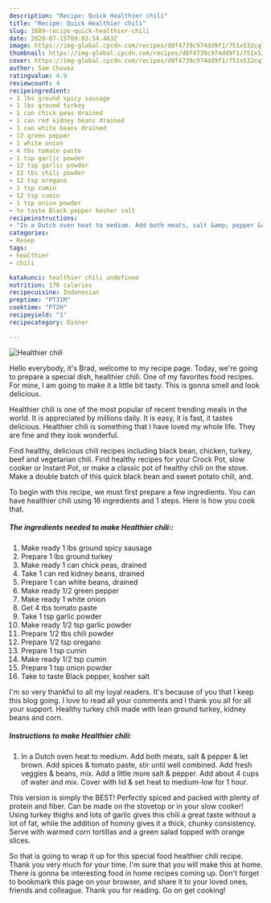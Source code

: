 ```yaml
---
description: "Recipe: Quick Healthier chili"
title: "Recipe: Quick Healthier chili"
slug: 1689-recipe-quick-healthier-chili
date: 2020-07-15T09:03:54.463Z
image: https://img-global.cpcdn.com/recipes/d8f4739c974dd9f1/751x532cq70/healthier-chili-recipe-main-photo.jpg
thumbnail: https://img-global.cpcdn.com/recipes/d8f4739c974dd9f1/751x532cq70/healthier-chili-recipe-main-photo.jpg
cover: https://img-global.cpcdn.com/recipes/d8f4739c974dd9f1/751x532cq70/healthier-chili-recipe-main-photo.jpg
author: Sam Chavez
ratingvalue: 4.9
reviewcount: 4
recipeingredient:
- 1 lbs ground spicy sausage
- 1 lbs ground turkey
- 1 can chick peas drained
- 1 can red kidney beans drained
- 1 can white beans drained
- 12 green pepper
- 1 white onion
- 4 tbs tomato paste
- 1 tsp garlic powder
- 12 tsp garlic powder
- 12 tbs chili powder
- 12 tsp oregano
- 1 tsp cumin
- 12 tsp cumin
- 1 tsp onion powder
- to taste Black pepper kosher salt
recipeinstructions:
- "In a Dutch oven heat to medium. Add both meats, salt &amp; pepper &amp; let brown. Add spices &amp; tomato paste, stir until well combined. Add fresh veggies &amp; beans, mix. Add a little more salt &amp; pepper. Add about 4 cups of water and mix. Cover with lid &amp; set heat to medium-low for 1 hour."
categories:
- Resep
tags:
- healthier
- chili

katakunci: healthier chili undefined
nutrition: 170 calories
recipecuisine: Indonesian
preptime: "PT31M"
cooktime: "PT2H"
recipeyield: "1"
recipecategory: Dinner

---
```



![Healthier chili](https://img-global.cpcdn.com/recipes/d8f4739c974dd9f1/751x532cq70/healthier-chili-recipe-main-photo.jpg)

Hello everybody, it's Brad, welcome to my recipe page. Today, we're going to prepare a special dish, healthier chili. One of my favorites food recipes. For mine, I am going to make it a little bit tasty. This is gonna smell and look delicious.

Healthier chili is one of the most popular of recent trending meals in the world. It is appreciated by millions daily. It is easy, it is fast, it tastes delicious. Healthier chili is something that I have loved my whole life. They are fine and they look wonderful.

Find healthy, delicious chili recipes including black bean, chicken, turkey, beef and vegetarian chili. Find healthy recipes for your Crock Pot, slow cooker or Instant Pot, or make a classic pot of healthy chili on the stove. Make a double batch of this quick black bean and sweet potato chili, and.


To begin with this recipe, we must first prepare a few ingredients. You can have healthier chili using 16 ingredients and 1 steps. Here is how you cook that.

##### The ingredients needed to make Healthier chili::

1. Make ready 1 lbs ground spicy sausage
1. Prepare 1 lbs ground turkey
1. Make ready 1 can chick peas, drained
1. Take 1 can red kidney beans, drained
1. Prepare 1 can white beans, drained
1. Make ready 1/2 green pepper
1. Make ready 1 white onion
1. Get 4 tbs tomato paste
1. Take 1 tsp garlic powder
1. Make ready 1/2 tsp garlic powder
1. Prepare 1/2 tbs chili powder
1. Prepare 1/2 tsp oregano
1. Prepare 1 tsp cumin
1. Make ready 1/2 tsp cumin
1. Prepare 1 tsp onion powder
1. Take to taste Black pepper, kosher salt


I&#39;m so very thankful to all my loyal readers. It&#39;s because of you that I keep this blog going. I love to read all your comments and I thank you all for all your support. Healthy turkey chili made with lean ground turkey, kidney beans and corn. 

##### Instructions to make Healthier chili:

1. In a Dutch oven heat to medium. Add both meats, salt &amp; pepper &amp; let brown. Add spices &amp; tomato paste, stir until well combined. Add fresh veggies &amp; beans, mix. Add a little more salt &amp; pepper. Add about 4 cups of water and mix. Cover with lid &amp; set heat to medium-low for 1 hour.


This version is simply the BEST! Perfectly spiced and packed with plenty of protein and fiber. Can be made on the stovetop or in your slow cooker! Using turkey thighs and lots of garlic gives this chili a great taste without a lot of fat, while the addition of hominy gives it a thick, chunky consistency. Serve with warmed corn tortillas and a green salad topped with orange slices. 

So that is going to wrap it up for this special food healthier chili recipe. Thank you very much for your time. I'm sure that you will make this at home. There is gonna be interesting food in home recipes coming up. Don't forget to bookmark this page on your browser, and share it to your loved ones, friends and colleague. Thank you for reading. Go on get cooking!
